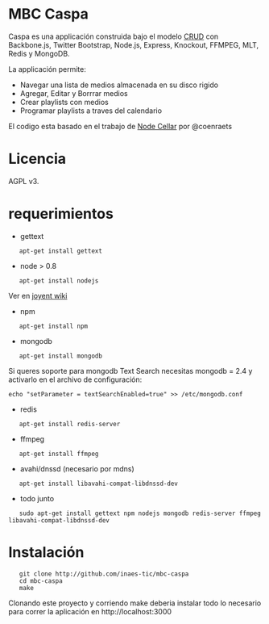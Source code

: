 # MBC Caspa #

Caspa es una applicación construida bajo el modelo [CRUD](http://es.wikipedia.org/wiki/CRUD)
con Backbone.js, Twitter Bootstrap, Node.js, Express, Knockout,
FFMPEG, MLT, Redis y MongoDB.

La applicación permite:

* Navegar una lista de medios almacenada en su disco rigido
* Agregar, Editar y Borrrar medios
* Crear playlists con medios
* Programar playlists a traves del calendario

El codigo esta basado en el trabajo de [Node Cellar](http://nodecellar.coenraets.org) por @coenraets

# Licencia #

AGPL v3.

# requerimientos #

+ gettext

```shell
   apt-get install gettext
```

+ node > 0.8

```shell
   apt-get install nodejs
```

Ver en [joyent wiki](https://github.com/joyent/node/wiki/Installing-Node.js-via-package-manager)

+ npm

```shell
   apt-get install npm
```

+ mongodb

```shell
   apt-get install mongodb
```
Si queres soporte para mongodb Text Search necesitas mongodb = 2.4 y
activarlo en el archivo de configuración:

```
echo "setParameter = textSearchEnabled=true" >> /etc/mongodb.conf
```

+ redis

```shell
   apt-get install redis-server
```

+ ffmpeg
```shell
   apt-get install ffmpeg
```

+ avahi/dnssd (necesario por mdns)

```shell
   apt-get install libavahi-compat-libdnssd-dev
```

+ todo junto

```shell
   sudo apt-get install gettext npm nodejs mongodb redis-server ffmpeg libavahi-compat-libdnssd-dev
```

# Instalación #

```shell
   git clone http://github.com/inaes-tic/mbc-caspa
   cd mbc-caspa
   make
```
Clonando este proyecto y corriendo make deberia instalar todo lo necesario
para correr la aplicación en http://localhost:3000
